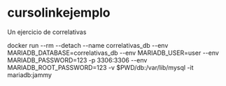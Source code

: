 # cursolinkejemplo
Un ejercicio de correlativas

docker run --rm --detach --name correlativas_db --env MARIADB_DATABASE=correlativas_db --env MARIADB_USER=user --env MARIADB_PASSWORD=123 -p 3306:3306 --env MARIADB_ROOT_PASSWORD=123 -v $PWD/db:/var/lib/mysql -it mariadb:jammy
